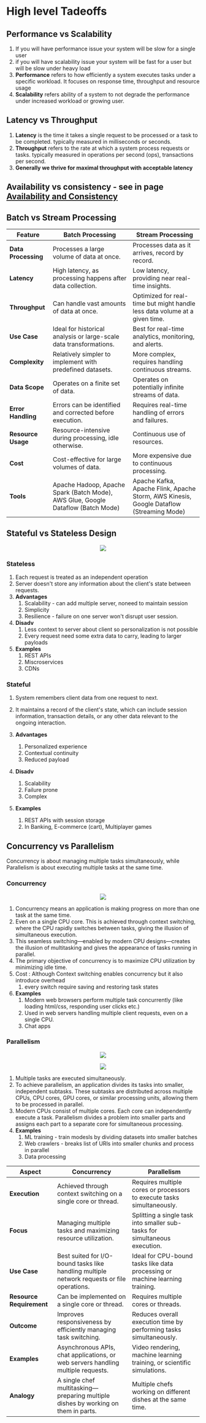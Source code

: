 # High level Tadeoffs

## **Performance vs Scalability**

1. If you will have performance issue your system will be slow for a single user
2. if you will have scalability issue your system will be fast for a user but will be slow under heavy load
3. **Performance** refers to how efficiently a system executes tasks under a specific workload. It focuses on response time, throughput and resource usage
4. **Scalability** refers ability of a system to not degrade the performance under increased workload or growing user.

## **Latency vs Throughput**

1. **Latency** is the time it takes a single request to be processed or a task to be completed. typically measured in milliseconds or seconds.
2. **Throughput** refers to the rate at which a system process requests or tasks. typically measured in operations per second (ops), transactions per second.
3. **Generally we thrive for maximal throughput with acceptable latency**

## **Availability vs consistency - see in page [Availability and Consistency](Availability-Consistency.md)**

## **Batch vs Stream Processing**

| Feature             | Batch Processing                                                                 | Stream Processing                                                                       |
| ------------------- | -------------------------------------------------------------------------------- | --------------------------------------------------------------------------------------- |
| **Data Processing** | Processes a large volume of data at once.                                        | Processes data as it arrives, record by record.                                         |
| **Latency**         | High latency, as processing happens after data collection.                       | Low latency, providing near real-time insights.                                         |
| **Throughput**      | Can handle vast amounts of data at once.                                         | Optimized for real-time but might handle less data volume at a given time.              |
| **Use Case**        | Ideal for historical analysis or large-scale data transformations.               | Best for real-time analytics, monitoring, and alerts.                                   |
| **Complexity**      | Relatively simpler to implement with predefined datasets.                        | More complex, requires handling continuous streams.                                     |
| **Data Scope**      | Operates on a finite set of data.                                                | Operates on potentially infinite streams of data.                                       |
| **Error Handling**  | Errors can be identified and corrected before execution.                         | Requires real-time handling of errors and failures.                                     |
| **Resource Usage**  | Resource-intensive during processing, idle otherwise.                            | Continuous use of resources.                                                            |
| **Cost**            | Cost-effective for large volumes of data.                                        | More expensive due to continuous processing.                                            |
| **Tools**           | Apache Hadoop, Apache Spark (Batch Mode), AWS Glue, Google Dataflow (Batch Mode) | Apache Kafka, Apache Flink, Apache Storm, AWS Kinesis, Google Dataflow (Streaming Mode) |

## Stateful vs Stateless Design

<p align="center">
   <img src="images/stateless-vs-full.png">
</p>

### Stateless

1. Each request is treated as an independent operation
2. Server doesn't store any information about the client's state between requests.
3. **Advantages**
   1. Scalability - can add multiple server, noneed to maintain session
   2. Simplicity
   3. Resilience - failure on one server won't disrupt user session.
4. **Disadv**
   1. Less context to server about client so personalization is not possible
   2. Every request need some extra data to carry, leading to larger payloads
5. **Examples**
   1. REST APIs
   2. Miscroservices
   3. CDNs

### Stateful

1. System remembers client data from one request to next.
2. It maintains a record of the client's state, which can include session information, transaction details, or any other data relevant to the ongoing interaction.
3. **Advantages**

   1. Personalized experience
   2. Contextual continuity
   3. Reduced payload

4. **Disadv**

   1. Scalability
   2. Failure prone
   3. Complex

5. **Examples**

   1. REST APIs with session storage
   2. In Banking, E-commerce (cart), Multiplayer games

## Concurrency vs Parallelism

Concurrency is about managing multiple tasks simultaneously, while Parallelism is about executing multiple tasks at the same time.

### Concurrency

<p align="center">
   <img src="./images/concurrency.png">
</p>

1. Concurrency means an application is making progress on more than one task at the same time.
2. Even on a single CPU core. This is achieved through context switching, where the CPU rapidly switches between tasks, giving the illusion of simultaneous execution.
3. This seamless switching—enabled by modern CPU designs—creates the illusion of multitasking and gives the appearance of tasks running in parallel.
4. The primary objective of concurrency is to maximize CPU utilization by minimizing idle time.
5. Cost : Although Context switching enables concurrency but it also introduce overhead
   1. every switch require saving and restoring task states
6. **Examples**
   1. Modern web browsers perform multiple task concurrently (like loading html/css, responding user clicks etc.)
   2. Used in web servers handling multiple client requests, even on a single CPU.
   3. Chat apps

### Parallelism

<p align="center">
   <img src="./images/parallelism.png">
</p>
<p align="center">
   <img src="./images/parallelism2.png">
</p>

1. Multiple tasks are executed simultaneously.
2. To achieve parallelism, an application divides its tasks into smaller, independent subtasks. These subtasks are distributed across multiple CPUs, CPU cores, GPU cores, or similar processing units, allowing them to be processed in parallel.
3. Modern CPUs consist of multiple cores. Each core can independently execute a task. Parallelism divides a problem into smaller parts and assigns each part to a separate core for simultaneous processing.
4. **Examples**
   1. ML training - train modesls by dividing datasets into smaller batches
   2. Web crawlers - breaks list of URls into smaller chunks and process in parallel
   3. Data processing

| **Aspect**               | **Concurrency**                                                                             | **Parallelism**                                                              |
| ------------------------ | ------------------------------------------------------------------------------------------- | ---------------------------------------------------------------------------- |
| **Execution**            | Achieved through context switching on a single core or thread.                              | Requires multiple cores or processors to execute tasks simultaneously.       |
| **Focus**                | Managing multiple tasks and maximizing resource utilization.                                | Splitting a single task into smaller sub-tasks for simultaneous execution.   |
| **Use Case**             | Best suited for I/O-bound tasks like handling multiple network requests or file operations. | Ideal for CPU-bound tasks like data processing or machine learning training. |
| **Resource Requirement** | Can be implemented on a single core or thread.                                              | Requires multiple cores or threads.                                          |
| **Outcome**              | Improves responsiveness by efficiently managing task switching.                             | Reduces overall execution time by performing tasks simultaneously.           |
| **Examples**             | Asynchronous APIs, chat applications, or web servers handling multiple requests.            | Video rendering, machine learning training, or scientific simulations.       |
| **Analogy**              | A single chef multitasking—preparing multiple dishes by working on them in parts.           | Multiple chefs working on different dishes at the same time.                 |
